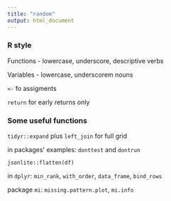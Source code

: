 ```yaml
---
title: "random"
output: html_document
---
```

  
  
  ### R style
  
  Functions - lowercase, underscore, descriptive verbs

Variables - lowercase, underscorem nouns

`<-` fo assigments

`return` for early returns only


### Some useful functions

`tidyr::expand` plus `left_join` for full grid

in packages' examples: `donttest` and `dontrun`

`jsonlite::flatten(df)`

in `dplyr`: `min_rank`, `with_order`, `data_frame`, `bind_rows`

package `mi`: `missing.pattern.plot`, `mi.info`
